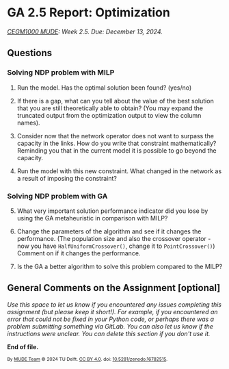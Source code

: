# GA 2.5 Report: Optimization

*[CEGM1000 MUDE](http://mude.citg.tudelft.nl/): Week 2.5. Due: December 13, 2024.*


## Questions

### Solving NDP problem with MILP

1. Run the model. Has the optimal solution been found? (yes/no)

2. If there is a gap, what can you tell about the value of the best solution that you are still theoretically able to obtain? (You may expand the truncated output from the optimization output to view the column names).

3. Consider now that the network operator does not want to surpass the capacity in the links. How do you write that constraint mathematically? Reminding you that in the current model it is possible to go beyond the capacity. 

4. Run the model with this new constraint. What changed in the network as a result of imposing the constraint?

### Solving NDP problem with GA

5. What very important solution performance indicator did you lose by using the GA metaheuristic in comparison with MILP?

6. Change the parameters of the algorithm and see if it changes the performance. (The population size and also the crossover operator - now you have `HalfUniformCrossover()`, change it to `PointCrossover()`) Comment on if it changes the performance.

7. Is the GA a better algorithm to solve this problem compared to the MILP?



## General Comments on the Assignment [optional]

_Use this space to let us know if you encountered any issues completing this assignment (but please keep it short!). For example, if you encountered an error that could not be fixed in your Python code, or perhaps there was a problem submitting something via GitLab. You can also let us know if the instructions were unclear. You can delete this section if you don't use it._

**End of file.**

<span style="font-size: 75%">
By <a rel="MUDE" href="http://mude.citg.tudelft.nl/">MUDE Team</a> &copy; 2024 TU Delft. <a rel="license" href="http://creativecommons.org/licenses/by/4.0/">CC BY 4.0</a>. doi: <a rel="Zenodo DOI" href="https://doi.org/10.5281/zenodo.16782515">10.5281/zenodo.16782515</a>.
